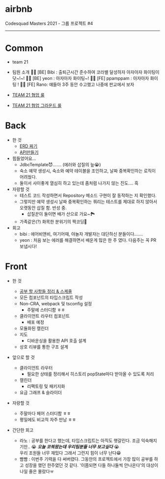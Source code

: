 # airbnb
Codesquad Masters 2021 - 그룹 프로젝트 #4

---

# Common
- team 21
- 팀원 소개
    💁‍♀️ [BE] Bibi : 출퇴근시간 준수하여 코라밸 달성하자 아자아자 화이팅이닷~!~!
    💁‍♀️ [BE] yeon : 아자아자 화이팅~!
    💁‍♂️ [FE] ppamppam : 아자아자 화이팅 !
    💁‍♂️ [FE] Rano: 얘들아 3주 동안 수고했고 나중에 판교에서 보자

- [TEAM 21 협업 룰](https://github.com/bibi6666667/airbnb/wiki/TEAM-21-협업-룰)
- [TEAM 21 협업 그라운드 룰](https://github.com/bibi6666667/airbnb/wiki/TEAM-21-협업-그라운드-룰)

# Back
- 한 것
    - [ERD 짜기](https://github.com/bibi6666667/airbnb/wiki/%5BBE%5D-DB-%EC%84%A4%EA%B3%84,-ERD)
    - [API만들기](https://github.com/bibi6666667/airbnb/wiki/%5BBE%5D-API-(%EC%9E%91%EC%84%B1-%EC%A4%91..))
- 힘들었어요...
    - JdbcTemplate😈....... (에러와 삽질의 늪😭)
    - 숙소 예약 생성시, 숙소와 예약 테이블을 조인하고, 날짜 중복확인하는 로직이 어려웠다.
    - 둘이서 사이좋게 열심히 하고 있는데 좀처럼 나가지 않는 진도.... 흑
- 자랑할 것
    - 테스트 코드 작성하면서 Repository 메소드 구현이 잘 동작하는 지 확인했다.
    - 그렇지만 예약 생성시 날짜 중복확인하는 쿼리는 테스트를 제대로 하지 않아서 오랫동안 삽질 함. 반성 중. 
        - 삽질꾼이 둘이면 배가 산으로 가요~🏞
    - 가족같은(?) 화목한 분위기의 짝코딩👭
- 회고 
    - bibi : 에어비앤비, 여기어때, 야놀자 개발자는 대단하신 분들이다.......
    - yeon : 처음 보는 에러를 해결하면서 배운게 많은 한 주 였다. 다음주는 꼭 PR 보냅시다!



# Front

- 한 것
    - [공부 할 사항들 정리 & 스케줄](https://github.com/bibi6666667/airbnb/wiki/%5BFE%5D-공부-할-사항들-정리-&-스케줄)
    - 모든 컴포넌트의 타입스크립트 작성
    - Non-CRA, webpack 및 tsconfig 설정
        - 주말에 스터디함 ㅎㅎ
    - 클라이언트 라우터 컴포넌트
        - 배포 예정
    - 모듈화된 캘린더
    - 지도
        - 디바운싱을 활용한 API 호출 설계
    - 상호 리뷰를 통한 구조 설계
    
- 앞으로 할 것
    - 클라이언트 라우터
        - 필요한 상태를 정리해서 히스토리 popState마다 받아올 수 있도록 처리
    - 캘린더
        - 리팩토링 및 패키지화
    - 요금 그래프 & 슬라이더
- 자랑할 것
    - 주말마다 페어 스터디함 ㅎㅎ
    - 평일에도 비교적 자주 만남 ㅎㅎ

- 간단한 회고
    - 라노 : 공부를 한다고 했는데, 타입스크립트는 아직도 햇갈린다. 
            조금 익숙해지기만.. 😭 **_오늘 코쿼왔는데 우리팀분들 너무 보고싶다_** 😭  
            우리 조원들 너무 재밌다 그래서 그런지 힘이 너무 난다😁
    - 빰빰 : 이번주 기력을 다 써버렸다. 그동안의 프로젝트에서 가장 많이 공부를 하고 성장을 했던 한주였던 것 같다. '이쯤되면 다들 하나둘씩 안나온다'의 대상이 나일 줄은 몰랐다ㅠ
